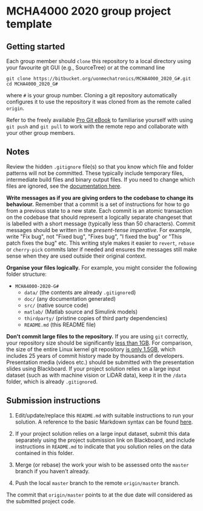 # MCHA4000 2020 group project template

## Getting started

Each group member should `clone` this repository to a local directory using your favourite git GUI (e.g., SourceTree) or at the command line

    git clone https://bitbucket.org/uonmechatronics/MCHA4000_2020_G#.git
    cd MCHA4000_2020_G#

where `#` is your group number.
Cloning a git repository automatically configures it to use the repository it was cloned from as the remote called `origin`.

Refer to the freely available [Pro Git eBook](https://git-scm.com/book) to familiarise yourself with using `git push` and `git pull` to work with the remote repo and collaborate with your other group members.

## Notes

Review the hidden `.gitignore` file(s) so that you know which file and folder patterns will not be committed. These typically include temporary files, intermediate build files and binary output files.
If you need to change which files are ignored, see the [documentation here](https://git-scm.com/docs/gitignore).

**Write messages as if you are giving orders to the codebase to change its behaviour.**
Remember that a commit is a set of instructions for how to go from a previous state to a new state.
Each commit is an atomic transaction on the codebase that should represent a logically separate changeset that is labelled with a short message (typically less than 50 characters).
Commit messages should be written in the *present-tense imperative*.
For example, write "Fix bug", not "Fixed bug", "Fixes bug", "I fixed the bug" or "This patch fixes the bug" etc.
This writing style makes it easier to `revert`, `rebase` or `cherry-pick` commits later if needed and ensures the messages still make sense when they are used outside their original context.

**Organise your files logically.**
For example, you might consider the following folder structure:

* `MCHA4000-2020-G#`
    * `data/` (the contents are already `.gitignore`d)
    * `doc/` (any documentation generated)
    * `src/` (native source code)
    * `matlab/` (Matlab source and Simulink models)
    * `thirdparty/` (pristine copies of third party dependencies)
    * `README.md` (this README file)

**Don't commit large files to the repository.**
If you are using `git` correctly, your repository size should be significantly [less than 1GB](https://confluence.atlassian.com/bitbucket/what-kind-of-limits-do-you-have-on-repository-file-size-273877699.html).
For comparison, the size of the entire Linux kernel git repository [is only 1.5GB](https://github.blog/2018-03-05-measuring-the-many-sizes-of-a-git-repository/), which includes 25 years of commit history made by thousands of developers.
Presentation media (videos etc.) should be submitted with the presentation slides using Blackboard.
If your project solution relies on a large input dataset (such as with machine vision or LiDAR data), keep it in the `/data` folder, which is already `.gitignore`d.

## Submission instructions

1. Edit/update/replace this `README.md` with suitable instructions to run your solution.
A reference to the basic Markdown syntax can be found [here](https://www.markdownguide.org/basic-syntax/).

1. If your project solution relies on a large input dataset, submit this data separately using the project submission link on Blackboard, and include instructions in `README.md` to indicate that you solution relies on the data contained in this folder.

1. Merge (or rebase) the work your wish to be assessed onto the `master` branch if you haven't already.

1. Push the local `master` branch to the remote `origin/master` branch.

The commit that `origin/master` points to at the due date will considered as the submitted project code.

